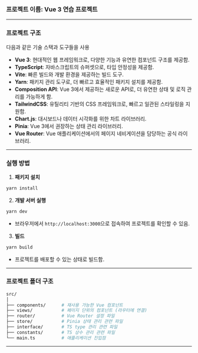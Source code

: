 ### 프로젝트 이름: Vue 3 연습 프로젝트

---

### **프로젝트 구조**

다음과 같은 기술 스택과 도구들을 사용

- **Vue 3**: 현대적인 웹 프레임워크로, 다양한 기능과 유연한 컴포넌트 구조를 제공함.
- **TypeScript**: 자바스크립트의 슈퍼셋으로, 타입 안정성을 제공함.
- **Vite**: 빠른 빌드와 개발 환경을 제공하는 빌드 도구.
- **Yarn**: 패키지 관리 도구로, 더 빠르고 효율적인 패키지 설치를 제공함.
- **Composition API**: Vue 3에서 제공하는 새로운 API로, 더 유연한 상태 및 로직 관리를 가능하게 함.
- **TailwindCSS**: 유틸리티 기반의 CSS 프레임워크로, 빠르고 일관된 스타일링을 지원함.
- **Chart.js**: 대시보드나 데이터 시각화를 위한 차트 라이브러리.
- **Pinia**: Vue 3에서 권장하는 상태 관리 라이브러리.
- **Vue Router**: Vue 애플리케이션에서의 페이지 네비게이션을 담당하는 공식 라이브러리.

---

### **실행 방법**


1. **패키지 설치**
```bash
yarn install
```

2. **개발 서버 실행**
```bash
yarn dev
```
- 브라우저에서 `http://localhost:3000`으로 접속하여 프로젝트를 확인할 수 있음.

3. **빌드**
```bash
yarn build
```
- 프로젝트를 배포할 수 있는 상태로 빌드함.

---

### **프로젝트 폴더 구조**

```bash
src/
│
├── components/      # 재사용 가능한 Vue 컴포넌트
├── views/           # 페이지 단위의 컴포넌트 (라우터에 연결)
├── router/          # Vue Router 설정 파일
├── store/           # Pinia 상태 관리 관련 파일
├── interface/       # TS type 관리 관련 파일
├── constants/       # TS 상수 관리 관련 파일
└── main.ts          # 애플리케이션 진입점
```

---